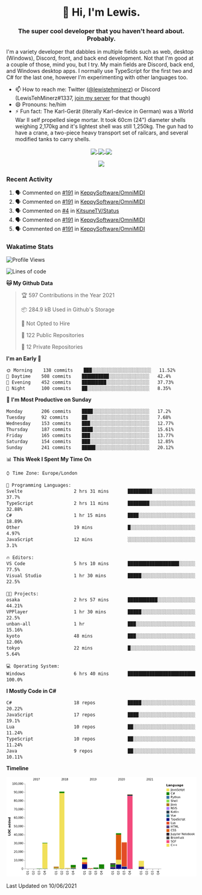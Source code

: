 <h1 align="center">👋 Hi, I'm Lewis.</h1>
<h3 align="center">The super cool developer that you haven't heard about. Probably.</h3>

I'm a variety developer that dabbles in multiple fields such as web, desktop (Windows), Discord, front, and back end development. Not that I'm good at a couple of those, mind you, but I try. My main fields are Discord, back end, and Windows desktop apps. I normally use TypeScript for the first two and C# for the last one, however I'm experimenting with other languages too.

- 📫 How to reach me: Twitter ([@lewistehminerz](https://twitter.com/lewistehminerz)) or Discord (LewisTehMinerz#1337, [join my server](https://discord.gg/XnUh7JB) for that though)
- 😄 Pronouns: he/him
- ⚡ Fun fact: The Karl-Gerät (literally Karl-device in German) was a World War II self propelled siege mortar. It took 60cm (24") diameter shells weighing 2,170kg and it's lightest shell was still 1,250kg. The gun had to have a crane, a two-piece heavy transport set of railcars, and several modified tanks to carry shells.

<p align="center">
  <a href="https://github.com/anuraghazra/github-readme-stats">
    <img align="center" src="https://github-readme-stats.vercel.app/api?username=LewisTehMinerz&count_private=true&show_icons=true&theme=gruvbox">
  </a>
  <a href="https://github.com/anuraghazra/github-readme-stats">
    <img align="center" src="https://github-readme-stats.vercel.app/api/top-langs?username=LewisTehMinerz&layout=compact&theme=gruvbox">
  </a>
  <a href="https://github.com/anuraghazra/github-readme-stats">
    <img align="center" src="https://github-readme-stats.vercel.app/api/wakatime?username=LewisTehMinerz&layout=compact&theme=gruvbox">
  </a>
</p>

<p align="center">
  <a href="https://github.com/ryo-ma/github-profile-trophy">
    <img align="center" src="https://github-profile-trophy.vercel.app/?username=ryo-ma&theme=gruvbox">
  </a>
</p>

### Recent Activity
<!--START_SECTION:activity-->
1. 🗣 Commented on [#191](https://github.com/KeppySoftware/OmniMIDI/issues/191) in [KeppySoftware/OmniMIDI](https://github.com/KeppySoftware/OmniMIDI)
2. 🗣 Commented on [#191](https://github.com/KeppySoftware/OmniMIDI/issues/191) in [KeppySoftware/OmniMIDI](https://github.com/KeppySoftware/OmniMIDI)
3. 🗣 Commented on [#4](https://github.com/KitsuneTV/Status/issues/4) in [KitsuneTV/Status](https://github.com/KitsuneTV/Status)
4. 🗣 Commented on [#191](https://github.com/KeppySoftware/OmniMIDI/issues/191) in [KeppySoftware/OmniMIDI](https://github.com/KeppySoftware/OmniMIDI)
5. 🗣 Commented on [#191](https://github.com/KeppySoftware/OmniMIDI/issues/191) in [KeppySoftware/OmniMIDI](https://github.com/KeppySoftware/OmniMIDI)
<!--END_SECTION:activity-->

### Wakatime Stats
<!--START_SECTION:waka-->
![Profile Views](http://img.shields.io/badge/Profile%20Views-6-blue)

![Lines of code](https://img.shields.io/badge/From%20Hello%20World%20I%27ve%20Written-327045%20lines%20of%20code-blue)

**🐱 My Github Data** 

> 🏆 597 Contributions in the Year 2021
 > 
> 📦 284.9 kB Used in Github's Storage 
 > 
> 🚫 Not Opted to Hire
 > 
> 📜 122 Public Repositories 
 > 
> 🔑 12 Private Repositories  
 > 
**I'm an Early 🐤** 

```text
🌞 Morning    138 commits    ███░░░░░░░░░░░░░░░░░░░░░░   11.52% 
🌆 Daytime    508 commits    ██████████░░░░░░░░░░░░░░░   42.4% 
🌃 Evening    452 commits    █████████░░░░░░░░░░░░░░░░   37.73% 
🌙 Night      100 commits    ██░░░░░░░░░░░░░░░░░░░░░░░   8.35%

```
📅 **I'm Most Productive on Sunday** 

```text
Monday       206 commits    ████░░░░░░░░░░░░░░░░░░░░░   17.2% 
Tuesday      92 commits     ██░░░░░░░░░░░░░░░░░░░░░░░   7.68% 
Wednesday    153 commits    ███░░░░░░░░░░░░░░░░░░░░░░   12.77% 
Thursday     187 commits    ████░░░░░░░░░░░░░░░░░░░░░   15.61% 
Friday       165 commits    ███░░░░░░░░░░░░░░░░░░░░░░   13.77% 
Saturday     154 commits    ███░░░░░░░░░░░░░░░░░░░░░░   12.85% 
Sunday       241 commits    █████░░░░░░░░░░░░░░░░░░░░   20.12%

```


📊 **This Week I Spent My Time On** 

```text
⌚︎ Time Zone: Europe/London

💬 Programming Languages: 
Svelte                   2 hrs 31 mins       █████████░░░░░░░░░░░░░░░░   37.7% 
TypeScript               2 hrs 11 mins       ████████░░░░░░░░░░░░░░░░░   32.88% 
C#                       1 hr 15 mins        ████░░░░░░░░░░░░░░░░░░░░░   18.89% 
Other                    19 mins             █░░░░░░░░░░░░░░░░░░░░░░░░   4.97% 
JavaScript               12 mins             ░░░░░░░░░░░░░░░░░░░░░░░░░   3.1%

🔥 Editors: 
VS Code                  5 hrs 10 mins       ███████████████████░░░░░░   77.5% 
Visual Studio            1 hr 30 mins        █████░░░░░░░░░░░░░░░░░░░░   22.5%

🐱‍💻 Projects: 
osaka                    2 hrs 57 mins       ███████████░░░░░░░░░░░░░░   44.21% 
VPPlayer                 1 hr 30 mins        █████░░░░░░░░░░░░░░░░░░░░   22.5% 
unban-all                1 hr                ███░░░░░░░░░░░░░░░░░░░░░░   15.16% 
kyoto                    48 mins             ███░░░░░░░░░░░░░░░░░░░░░░   12.06% 
tokyo                    22 mins             █░░░░░░░░░░░░░░░░░░░░░░░░   5.64%

💻 Operating System: 
Windows                  6 hrs 40 mins       █████████████████████████   100.0%

```

**I Mostly Code in C#** 

```text
C#                       18 repos            █████░░░░░░░░░░░░░░░░░░░░   20.22% 
JavaScript               17 repos            ████░░░░░░░░░░░░░░░░░░░░░   19.1% 
Lua                      10 repos            ██░░░░░░░░░░░░░░░░░░░░░░░   11.24% 
TypeScript               10 repos            ██░░░░░░░░░░░░░░░░░░░░░░░   11.24% 
Java                     9 repos             ██░░░░░░░░░░░░░░░░░░░░░░░   10.11%

```


**Timeline**

![Chart not found](https://raw.githubusercontent.com/LewisTehMinerz/LewisTehMinerz/master/charts/bar_graph.png) 


 Last Updated on 10/06/2021
<!--END_SECTION:waka-->
